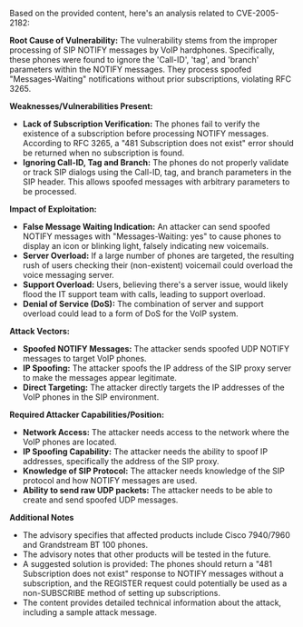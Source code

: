 Based on the provided content, here's an analysis related to CVE-2005-2182:

**Root Cause of Vulnerability:**
The vulnerability stems from the improper processing of SIP NOTIFY messages by VoIP hardphones. Specifically, these phones were found to ignore the 'Call-ID', 'tag', and 'branch' parameters within the NOTIFY messages. They process spoofed "Messages-Waiting" notifications without prior subscriptions, violating RFC 3265.

**Weaknesses/Vulnerabilities Present:**
- **Lack of Subscription Verification:** The phones fail to verify the existence of a subscription before processing NOTIFY messages. According to RFC 3265, a "481 Subscription does not exist" error should be returned when no subscription is found.
- **Ignoring Call-ID, Tag and Branch:** The phones do not properly validate or track SIP dialogs using the Call-ID, tag, and branch parameters in the SIP header. This allows spoofed messages with arbitrary parameters to be processed.

**Impact of Exploitation:**
- **False Message Waiting Indication:** An attacker can send spoofed NOTIFY messages with "Messages-Waiting: yes" to cause phones to display an icon or blinking light, falsely indicating new voicemails.
- **Server Overload:** If a large number of phones are targeted, the resulting rush of users checking their (non-existent) voicemail could overload the voice messaging server.
- **Support Overload:**  Users, believing there's a server issue, would likely flood the IT support team with calls, leading to support overload.
- **Denial of Service (DoS):**  The combination of server and support overload could lead to a form of DoS for the VoIP system.

**Attack Vectors:**
- **Spoofed NOTIFY Messages:** The attacker sends spoofed UDP NOTIFY messages to target VoIP phones.
- **IP Spoofing:** The attacker spoofs the IP address of the SIP proxy server to make the messages appear legitimate.
- **Direct Targeting:** The attacker directly targets the IP addresses of the VoIP phones in the SIP environment.

**Required Attacker Capabilities/Position:**
- **Network Access:** The attacker needs access to the network where the VoIP phones are located.
- **IP Spoofing Capability:** The attacker needs the ability to spoof IP addresses, specifically the address of the SIP proxy.
- **Knowledge of SIP Protocol:** The attacker needs knowledge of the SIP protocol and how NOTIFY messages are used.
- **Ability to send raw UDP packets:**  The attacker needs to be able to create and send spoofed UDP messages.

**Additional Notes**
- The advisory specifies that affected products include Cisco 7940/7960 and Grandstream BT 100 phones.
- The advisory notes that other products will be tested in the future.
- A suggested solution is provided: The phones should return a "481 Subscription does not exist" response to NOTIFY messages without a subscription, and the REGISTER request could potentially be used as a non-SUBSCRIBE method of setting up subscriptions.
- The content provides detailed technical information about the attack, including a sample attack message.